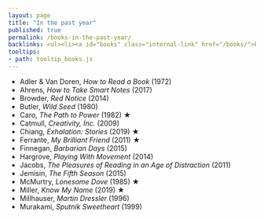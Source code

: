 ```yaml
---
layout: page
title: "In the past year"
published: true
permalink: /books-in-the-past-year/
backlinks: <ul><li><a id="books" class="internal-link" href="/books/">Books</a></li></ul>
tooltips: 
- path: tooltip_books.js
---
```


* Adler & Van Doren, *How to Read a Book* (1972)
* Ahrens, *How to Take Smart Notes* (2017)
* Browder, *Red Notice* (2014)
* Butler, *Wild Seed* (1980)
* Caro, *The Path to Power* (1982) ★
* Catmull, *Creativity, Inc.* (2009)
* Chiang, *Exhalation: Stories* (2019) ★
* Ferrante, *My Brilliant Friend* (2011) ★
* Finnegan, *Barbarian Days* (2015)
* Hargrove, *Playing With Movement* (2014)
* Jacobs, *The Pleasures of Reading in an Age of Distraction* (2011)
* Jemisin, *The Fifth Season* (2015)
* McMurtry, *Lonesome Dove* (1985) ★
* Miller, *Know My Name* (2019) ★
* Millhauser, *Martin Dressler* (1996)
* Murakami, *Sputnik Sweetheart* (1999)
